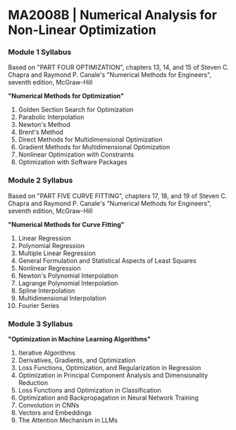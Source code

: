 # MA2008B | Numerical Analysis for Non-Linear Optimization

### Module 1 Syllabus
Based on "PART FOUR OPTIMIZATION", chapters 13, 14, and 15 of Steven C. Chapra and Raymond P. Canale's "Numerical Methods for Engineers", seventh edition, McGraw-Hill

**"Numerical Methods for Optimization"**
1. Golden Section Search for Optimization
2. Parabolic Interpolation
3. Newton's Method
4. Brent's Method
5. Direct Methods for Multidimensional Optimization
6. Gradient Methods for Multidimensional Optimization
7. Nonlinear Optimization with Constraints
8. Optimization with Software Packages

### Module 2 Syllabus
Based on "PART FIVE CURVE FITTING", chapters 17, 18, and 19 of Steven C. Chapra and Raymond P. Canale's "Numerical Methods for Engineers", seventh edition, McGraw-Hill

**"Numerical Methods for Curve Fitting"**
1. Linear Regression
2. Polynomial Regression
3. Multiple Linear Regression
4. General Formulation and Statistical Aspects of Least Squares
5. Nonlinear Regression
6. Newton's Polynomial Interpolation
7. Lagrange Polynomial Interpolation
8. Spline Interpolation
9. Multidimensional Interpolation
10. Fourier Series

### Module 3 Syllabus
**"Optimization in Machine Learning Algorithms"**
1. Iterative Algorithms
2. Derivatives, Gradients, and Optimization
3. Loss Functions, Optimization, and Regularization in Regression
4. Optimization in Principal Component Analysis and Dimensionality Reduction
5. Loss Functions and Optimization in Classification
6. Optimization and Backpropagation in Neural Network Training
7. Convolution in CNNs
8. Vectors and Embeddings
9. The Attention Mechanism in LLMs